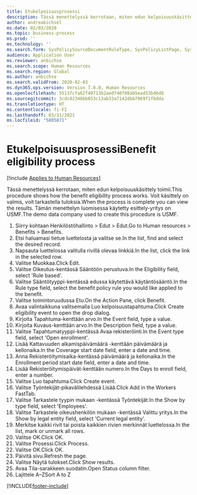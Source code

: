 ```yaml
---
title: Etukelpoisuusprosessi
description: Tässä menettelyssä kerrotaan, miten edun kelpoisuuskäsittely toimii.
author: andreabichsel
ms.date: 02/03/2020
ms.topic: business-process
ms.prod: ''
ms.technology: ''
ms.search.form: SysPolicySourceDocumentRuleType, SysPolicyListPage, SysPolicy, HcmBenefitEligibilityPolicy, HcmBenefit, BenefitWorkspace, HcmBenefitSummaryPart
audience: Application User
ms.reviewer: anbichse
ms.search.scope: Human Resources
ms.search.region: Global
ms.author: anbichse
ms.search.validFrom: 2020-02-03
ms.dyn365.ops.version: Version 7.0.0, Human Resources
ms.openlocfilehash: 55137cfa62f40713b2aed740f08ab5ead53b46d8
ms.sourcegitcommit: 3cdc42346bb653c13ab33a7142dbb7969f1f6dda
ms.translationtype: HT
ms.contentlocale: fi-FI
ms.lasthandoff: 03/31/2021
ms.locfileid: "5805871"
---
```

# <a name="benefit-eligibility-process"></a><span data-ttu-id="3ef99-103">Etukelpoisuusprosessi</span><span class="sxs-lookup"><span data-stu-id="3ef99-103">Benefit eligibility process</span></span>

[!include [Applies to Human Resources](../includes/applies-to-hr.md)]

<span data-ttu-id="3ef99-104">Tässä menettelyssä kerrotaan, miten edun kelpoisuuskäsittely toimii.</span><span class="sxs-lookup"><span data-stu-id="3ef99-104">This procedure shows how the benefit eligibility process works.</span></span> <span data-ttu-id="3ef99-105">Voit käsittely on valmis, voit tarkastella tuloksia.</span><span class="sxs-lookup"><span data-stu-id="3ef99-105">When the process is complete you can view the results.</span></span> <span data-ttu-id="3ef99-106">Tämän menettelyn luomisessa käytetty esittely-yritys on USMF.</span><span class="sxs-lookup"><span data-stu-id="3ef99-106">The demo data company used to create this procedure is USMF.</span></span>

1. <span data-ttu-id="3ef99-107">Siirry kohtaan Henkilöstöhallinto > Edut > Edut.</span><span class="sxs-lookup"><span data-stu-id="3ef99-107">Go to Human resources > Benefits > Benefits.</span></span>
2. <span data-ttu-id="3ef99-108">Etsi haluamasi tietue luettelosta ja valitse se.</span><span class="sxs-lookup"><span data-stu-id="3ef99-108">In the list, find and select the desired record.</span></span>
3. <span data-ttu-id="3ef99-109">Napsauta luettelossa valitulla rivillä olevaa linkkiä.</span><span class="sxs-lookup"><span data-stu-id="3ef99-109">In the list, click the link in the selected row.</span></span>
4. <span data-ttu-id="3ef99-110">Valitse Muokkaa.</span><span class="sxs-lookup"><span data-stu-id="3ef99-110">Click Edit.</span></span>
5. <span data-ttu-id="3ef99-111">Valitse Oikeutus-kentässä Sääntöön perustuva.</span><span class="sxs-lookup"><span data-stu-id="3ef99-111">In the Eligibility field, select 'Rule based'.</span></span>
6. <span data-ttu-id="3ef99-112">Valitse Sääntötyyppi-kentässä edussa käytettävä käytäntösääntö.</span><span class="sxs-lookup"><span data-stu-id="3ef99-112">In the Rule type field, select the benefit policy rule you would like applied to the benefit.</span></span>
7. <span data-ttu-id="3ef99-113">Valitse toimintoruudussa Etu.</span><span class="sxs-lookup"><span data-stu-id="3ef99-113">On the Action Pane, click Benefit.</span></span>
8. <span data-ttu-id="3ef99-114">Avaa valintaikkuna valitsemalla Luo kelpoisuustapahtuma.</span><span class="sxs-lookup"><span data-stu-id="3ef99-114">Click Create eligibility event to open the drop dialog.</span></span>
9. <span data-ttu-id="3ef99-115">Kirjoita Tapahtuma-kenttään arvo.</span><span class="sxs-lookup"><span data-stu-id="3ef99-115">In the Event field, type a value.</span></span>
10. <span data-ttu-id="3ef99-116">Kirjoita Kuvaus-kenttään arvo.</span><span class="sxs-lookup"><span data-stu-id="3ef99-116">In the Description field, type a value.</span></span>
11. <span data-ttu-id="3ef99-117">Valitse Tapahtumatyyppi-kentässä Avaa rekisteröinti.</span><span class="sxs-lookup"><span data-stu-id="3ef99-117">In the Event type field, select 'Open enrollment'.</span></span>
12. <span data-ttu-id="3ef99-118">Lisää Kattavuuden alkamispäivämäärä -kenttään päivämäärä ja kellonaika.</span><span class="sxs-lookup"><span data-stu-id="3ef99-118">In the Coverage start date field, enter a date and time.</span></span>
13. <span data-ttu-id="3ef99-119">Anna Rekisteröitymisaika-kentässä päivämäärä ja kellonaika.</span><span class="sxs-lookup"><span data-stu-id="3ef99-119">In the Enrollment period start date field, enter a date and time.</span></span>
14. <span data-ttu-id="3ef99-120">Lisää Rekisteröitymispäivät-kenttään numero.</span><span class="sxs-lookup"><span data-stu-id="3ef99-120">In the Days to enroll field, enter a number.</span></span>
15. <span data-ttu-id="3ef99-121">Valitse Luo tapahtuma.</span><span class="sxs-lookup"><span data-stu-id="3ef99-121">Click Create event.</span></span>
16. <span data-ttu-id="3ef99-122">Valitse Työntekijät-pikavälilehdessä Lisää.</span><span class="sxs-lookup"><span data-stu-id="3ef99-122">Click Add in the Workers FastTab.</span></span>
17. <span data-ttu-id="3ef99-123">Valitse Tarkastele tyypin mukaan -kentässä Työntekijät.</span><span class="sxs-lookup"><span data-stu-id="3ef99-123">In the Show by type field, select 'Employees'.</span></span>
18. <span data-ttu-id="3ef99-124">Valitse Tarkastele oikeushenkilön mukaan -kentässä Valittu yritys.</span><span class="sxs-lookup"><span data-stu-id="3ef99-124">In the Show by legal entity field, select 'Current legal entity'.</span></span>
19. <span data-ttu-id="3ef99-125">Merkitse kaikki rivit tai poista kaikkien rivien merkinnät luettelossa.</span><span class="sxs-lookup"><span data-stu-id="3ef99-125">In the list, mark or unmark all rows.</span></span>
20. <span data-ttu-id="3ef99-126">Valitse OK.</span><span class="sxs-lookup"><span data-stu-id="3ef99-126">Click OK.</span></span>
21. <span data-ttu-id="3ef99-127">Valitse Prosessi.</span><span class="sxs-lookup"><span data-stu-id="3ef99-127">Click Process.</span></span>
22. <span data-ttu-id="3ef99-128">Valitse OK.</span><span class="sxs-lookup"><span data-stu-id="3ef99-128">Click OK.</span></span>
23. <span data-ttu-id="3ef99-129">Päivitä sivu.</span><span class="sxs-lookup"><span data-stu-id="3ef99-129">Refresh the page.</span></span>
24. <span data-ttu-id="3ef99-130">Valitse Näytä tulokset.</span><span class="sxs-lookup"><span data-stu-id="3ef99-130">Click Show results.</span></span>
25. <span data-ttu-id="3ef99-131">Avaa Tila-sarakkeen suodatin.</span><span class="sxs-lookup"><span data-stu-id="3ef99-131">Open Status column filter.</span></span>
26. <span data-ttu-id="3ef99-132">Lajittele A–Z</span><span class="sxs-lookup"><span data-stu-id="3ef99-132">Sort A to Z</span></span>



[!INCLUDE[footer-include](../includes/footer-banner.md)]